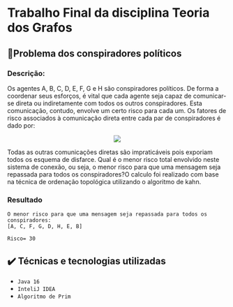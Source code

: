 # Trabalho Final da disciplina Teoria dos Grafos


## 📌Problema dos conspiradores políticos
### Descrição:

Os agentes A, B, C, D, E, F, G e H são conspiradores políticos. De forma a coordenar seus esforços,
é vital que cada agente seja capaz de comunicar-se direta ou indiretamente com todos os outros
conspiradores. Esta comunicação, contudo, envolve um certo risco para cada um. Os fatores de
risco associados à comunicação direta entre cada par de conspiradores é dado por:

<center><img src="https://lh3.googleusercontent.com/bg05IPq8ax8aQKWBf0gwrU5qcYeZ8VN6hemQIjHih_XRBKPkDw37bNU-cJZBxW_pF6Y-3AlehQBXsn5Sv7rCYt0FkqIhpOKcbOWleGBj9IMBnQnbStVxzZrW3W-hfyYtxxfQynjsUGouNhKJRMPEisJUDrImVpCp6bXgcJoLsTUDuaW8J6_9QSRr9wFIaq4ETSZaaiUwOJea-qad-7_D8Emocl9Sp3VXRrABAlNjrYlYj9FuJSkfzbbSjod-PJ4_axnjxFWlYOrHj6OWzmDpVlsQPTSO_p5OOn-9Sbzgoeoid0rt2N269Sxum2E7W9UecTwR6Iwa5KtvHKkoVdir7MKW4AlgZRmpbX5C0iyb1EvTxg88E4rOoO8FulS2iUpGAA4qWZDKcEVV__qOJ5IWm49F3xMr8qvSp_nE2jB8U1i36lvQF-gRqNVS7W0MsrEHCO4LGu65C02qqRVRhqHSN2Pd0zQz4BPBtytotCUn2eXRqLVVlqViw2NBAMUyzmM9IvJeGs-8YK3uKpDMul2xBu1BXCBxkIPrXnIXPxkMAUpi_pe3UfEcv1mzmHPFJuoJXjb8YZpyKwRkkYWqUvvm3p5iwxbKLR4drZLaPak225vK2zUsnskj-JW2oyMZaEIZjCVKBKqVX-GeG-wrrsQQKimEHkxwL_eSLG3XArwj079pYegoMi7HLUyYYKCpWNsq1jwiIRZV1dW52wjHEpjH6ah7KoB1JRNOSOtfkLtnEHuUmPiNCtHLYw4sux3Inpx8OiQfPDL2oeQANCmNQnPb2DJ4oT5JEs6B1sCsS9mGcRfRVEFP5PaUkrijQYRbGrtx8u6wtsXWeU5CERn92rxUMTYCY9rM-8txJ0MwI-hl8uK7FmSoBXHtVnnw7GW8oIFj9QBI8HS-2rQyGuUmkLXqHFpamXqr_WQXb7GEAlQvR24kiHZLTe-bT6iAJRkEj4NvkxZeV5bECpFLyrXV43pR=w340-h102-no?authuser=0"></center>


Todas as outras comunicações diretas são impraticáveis pois exporiam todos os esquema de
disfarce. Qual é o menor risco total envolvido neste sistema de conexão, ou seja, o menor risco para
que uma mensagem seja repassada para todos os conspiradores?O calculo foi realizado com base na técnica de ordenação topológica utilizando o algoritmo de kahn.

### Resultado

```
O menor risco para que uma mensagem seja repassada para todos os conspiradores:
[A, C, F, G, D, H, E, B]

Risco= 30

```
## ✔️ Técnicas e tecnologias utilizadas

- ``Java 16``
- ``InteliJ IDEA``
- ``Algoritmo de Prim``
